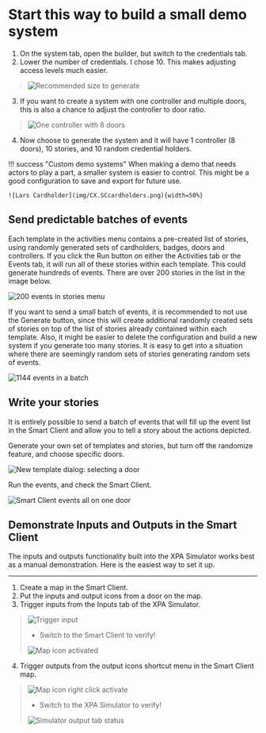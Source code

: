 # Start this way to build a small demo system

1. On the system tab, open the builder, but switch to the credentials tab.
2. Lower the number of credentials. I chose 10. This makes adjusting access levels much easier.
>   ![Recommended size to generate](img/10creds.png)
3. If you want to create a system with one controller and multiple doors, this is also a chance to adjust the controller to door ratio.
>   ![One controller with 8 doors](img/1Controller.png)
4. Now choose to generate the system and it will have 1 controller (8 doors), 10 stories, and 10 random credential holders. 

!!! success "Custom demo systems"
    When making a demo that needs actors to play a part, a smaller system is easier to control. This might be a good configuration to save and export for future use. 

    ![Lars Cardholder](img/CX.SCcardholders.png){width=50%}

## Send predictable batches of events

Each template in the activities menu contains a pre-created list of stories, using randomly generated sets of cardholders, badges, doors and controllers. If you click the Run button on either the Activities tab or the Events tab, it will run all of these stories within each template. This could generate hundreds of events. There are over 200 stories in the list in the image below.

![200 events in stories menu](img/200Events.png)

If you want to send a small batch of events, it is recommended to not use the Generate button, since this will create additional randomly created sets of stories on top of the list of stories already contained within each template. Also, it might be easier to delete the configuration and build a new system if you generate too many stories. It is easy to get into a situation where there are seemingly random sets of stories generating random sets of events.

![1144 events in a batch](img/UnpredictableEvents.png)

## Write your stories

It is entirely possible to send a batch of events that will fill up the event list in the Smart Client and allow you to tell a story about the actions depicted. 

Generate your own set of templates and stories, but turn off the randomize feature, and choose specific doors.

![New template dialog: selecting a door](img/SelectADoor.png)

Run the events, and check the Smart Client. 

![Smart Client events all on one door](img/FullList.png)

## Demonstrate Inputs and Outputs in the Smart Client

The inputs and outputs functionality built into the XPA Simulator works best as a manual demonstration. Here is the easiest way to set it up.
***
1. Create a map in the Smart Client.
2. Put the inputs and output icons from a door on the map.
3. Trigger inputs from the Inputs tab of the XPA Simulator.
>   ![Trigger input](img/TriggerInput.png)
>
>   + Switch to the Smart Client to verify!
>
>   ![Map icon activated](img/InputonMap.png)
4. Trigger outputs from the output icons shortcut menu in the Smart Client map.
>   ![Map icon right click activate](img/MapOutputIcon.png)
>
>   + Switch to the XPA Simulator to verify!
>
>   ![Simulator output tab status](img/SimOutputDisplay.png)
